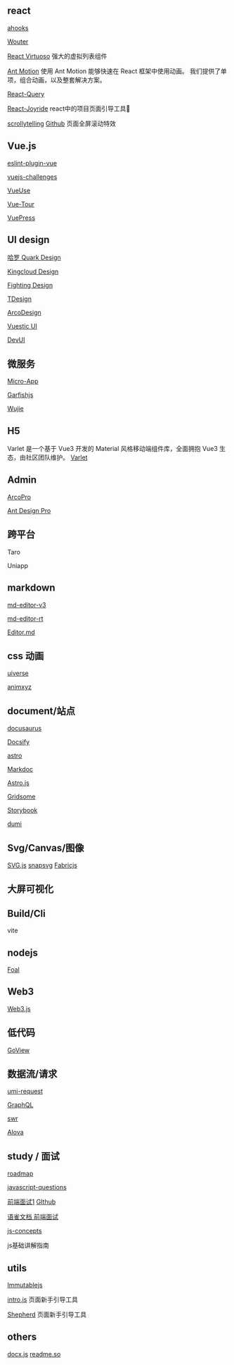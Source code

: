 ## react

[ahooks](https://ahooks.js.org/zh-CN/)

[Wouter](https://github.com/molefrog/wouter)

[React Virtuoso](https://virtuoso.dev/) 强大的虚拟列表组件

[Ant Motion](https://motion.ant.design/index-cn) 使用 Ant Motion 能够快速在 React 框架中使用动画。
我们提供了单项，组合动画，以及整套解决方案。

[React-Query](https://cangsdarm.github.io/react-query-web-i18n/)

[React-Joyride](https://docs.react-joyride.com/) react中的项目页面引导工具🔧

[scrollytelling](https://scrollytelling.basement.studio/) [Github](https://github.com/basementstudio/scrollytelling) 页面全屏滚动特效

## Vue.js

[eslint-plugin-vue](https://eslint.vuejs.org/)

[vuejs-challenges](https://cn-vuejs-challenges.netlify.app/)

[VueUse]()

[Vue-Tour](https://pulsardev.github.io/vue-tour/)

[VuePress]()



## UI design

[哈罗 Quark Design](https://quark-design.hellobike.com/#/)

[Kingcloud Design](https://design.ksyun.com/)

[Fighting Design](https://fighting.tianyuhao.cn/)

[TDesign](https://tdesign.tencent.com/)

[ArcoDesign](https://arco.design/)

[Vuestic UI](https://vuestic.dev/zh/introduction/overview)

[DevUI](https://vue-devui.github.io/)

## 微服务

[Micro-App](https://zeroing.jd.com/micro-app/)

[Garfishjs](https://www.garfishjs.org/guide/)

[Wujie](https://wujie-micro.github.io/doc/guide/)

## H5

Varlet 是一个基于 Vue3 开发的 Material 风格移动端组件库，全面拥抱 Vue3 生态，由社区团队维护。
[Varlet](https://varlet.gitee.io/varlet-ui/?from=thosefree.com#/zh-CN/index)

## Admin

[ArcoPro](https://pro.arco.design/)

[Ant Design Pro](https://pro.ant.design/zh-CN/)

## 跨平台
Taro

Uniapp



## markdown

[md-editor-v3](https://imzbf.github.io/md-editor-v3/docs)

[md-editor-rt](https://imzbf.github.io/md-editor-rt/)

[Editor.md](https://pandao.github.io/editor.md/)

## css 动画

[uiverse](https://uiverse.io/all)

[animxyz](https://animxyz.com/)

## document/站点

[docusaurus](https://docusaurus.io/zh-CN/)

[Docsify](https://docsify.js.org/#/)

[astro](https://astro.build/)

[Markdoc](https://markdoc.dev/)

[Astro.js](https://astro.build/)

[Gridsome](https://gridsome.org/)

[Storybook](https://storybook.js.org/)

[dumi](https://d.umijs.org/)

## Svg/Canvas/图像

[SVG.js](https://svgjs.dev/docs/3.0/)
[snapsvg](http://snapsvg.io/)
[Fabricjs](http://fabricjs.com/)

## 大屏可视化


## Build/Cli

vite

## nodejs

[Foal]()

## Web3

[Web3.js](https://web3js.org/)


## 低代码

[GoView](https://www.mtruning.club/)

## 数据流/请求

[umi-request](https://github.com/umijs/umi-request)

[GraphQL](https://graphql.cn/)

[swr](https://swr.bootcss.com/)

[Alova](https://alova.js.org/zh-CN/)

## study / 面试

[roadmap](https://roadmap.sh/)

[javascript-questions](https://github.com/lydiahallie/javascript-questions)

[前端面试1](https://vue3js.cn/interview/) [GIthub](https://github.com/febobo/web-interview)

[语雀文档 前端面试](https://www.yuque.com/cuggz/interview)

[js-concepts](https://github.com/leonardomso/33-js-concepts)

js基础讲解指南

## utils

[Immutablejs](https://immutable-js.com/)

[intro.js](https://introjs.com/) 页面新手引导工具

[Shepherd](https://shepherdjs.dev/) 页面新手引导工具


## others

[docx.js](https://docx.js.org/#/)
[readme.so](https://readme.so)



